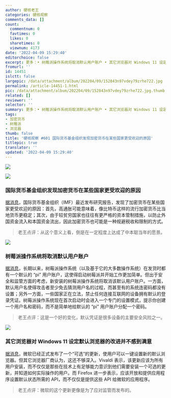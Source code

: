 ```yaml
---
author: 硬核老王
categories: 硬核观察
comments_data: []
count:
  commentnum: 0
  favtimes: 0
  likes: 0
  sharetimes: 0
  viewnum: 4173
date: '2022-04-09 15:29:40'
editorchoice: false
excerpt: 更多：• 树莓派操作系统将取消默认用户账户 • 其它浏览器对 Windows 11 设定默认浏览器的改进并不感到满意
fromurl: ''
id: 14451
islctt: false
largepic: /data/attachment/album/202204/09/152843n97vdey79zrhe722.jpg
permalink: /article-14451-1.html
pic: /data/attachment/album/202204/09/152843n97vdey79zrhe722.jpg.thumb.jpg
related: []
reviewer: ''
selector: ''
summary: 更多：• 树莓派操作系统将取消默认用户账户 • 其它浏览器对 Windows 11 设定默认浏览器的改进并不感到满意
tags:
- 加密货币
- 树莓派
- 浏览器
thumb: false
title: '硬核观察 #601 国际货币基金组织发现加密货币在某些国家更受欢迎的原因'
titlepic: true
translator: ''
updated: '2022-04-09 15:29:40'
---
```


![](/data/attachment/album/202204/09/152843n97vdey79zrhe722.jpg)


![](/data/attachment/album/202204/09/152852u6zegeqh83536qy5.jpg)


### 国际货币基金组织发现加密货币在某些国家更受欢迎的原因


[据消息](https://www.bloomberg.com/news/articles/2022-04-08/crypto-use-more-prevalent-in-corrupt-countries-imf-study-finds)，国际货币基金组织（IMF）最近发布研究报告，发现了加密货币在某些国家更受欢迎的原因：首先，高通胀可能意味着，像比特币这样的流行加密货币比当地货币更稳定；其次，由于较贫穷国家也往往有更严格的资本管制措施，以防止外国资金流入和本国资金流出，因此加密货币也可能是一种规避税收和限制的方式。



> 
> 老王点评：从这个意义上看，倒是在一定程度上达成了中本聪当年的愿景。
> 
> 
> 


![](/data/attachment/album/202204/09/152902m4p93enf3z49hp3n.jpg)


### 树莓派操作系统将取消默认用户账户


[据消息](https://arstechnica.com/gadgets/2022/04/raspberry-pi-os-axes-longstanding-default-user-account-in-the-name-of-security/)，长期以来，树莓派操作系统（以及基于它的大多数操作系统）在发货时都有一个默认的 “pi” 用户账户，这使得启动树莓派并开始工作更加简单。但出于安全和监管方面的考虑，新安装的树莓派操作系统将取消该默认用户账户。一方面，默认用户名使得攻击者至少免去猜测用户名的过程，而甚至有的系统连密码都没有设置；另外一方面，一些国家正在立法，禁止任何连接互联网的设备拥有默认的登录凭证。树莓派操作系统现在首次启动时会进入一个专门的设置模式，提示你创建一个用户名和密码，而不是简单地给默认的 “pi” 用户账户分配一个密码。



> 
> 老王点评：这是一个好的变化，默认凭证是很多设备的主要安全风险之一。
> 
> 
> 


![](/data/attachment/album/202204/09/152925exdpdb0w0zmenrn2.jpg)


### 其它浏览器对 Windows 11 设定默认浏览器的改进并不感到满意


[据消息](https://www.pcgamer.com/rival-browsers-are-frustrated-with-microsofts-default-browser-options-on-windows-11/)，微软已经正式发布了一个“可选”的更新，使用户可以一键设置新的默认浏览器。但其它浏览器厂商认为，这还不够深入。Vivaldi 表示，该更新应该为所有用户安装，而不仅仅是那些在技术上有足够能力意识到他们需要安装一个可选的更新，并知道如何实际操作的用户。而 Firefox 进一步表示，应该开放和提供应用程序设置默认状态所需的 API，而不仅仅是提供这些 API 给微软的应用程序。



> 
> 老王点评：微软的这个更新更像是为了应对监管而发布的。
> 
> 
>